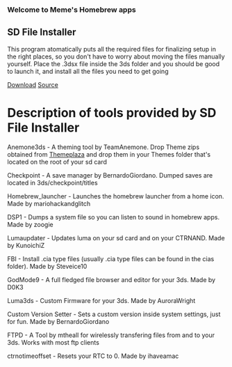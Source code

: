 ### Welcome to Meme's Homebrew apps

## SD File Installer
This program atomatically puts all the required files for finalizing setup in the right places, so you don't have to worry about moving the files manually yourself. Place the .3dsx file inside the 3ds folder and you should be good to launch it, and install all the files you need to get going

[Download](https://github.com/suchmememanyskill/Sd-File-Installer/releases)
[Source](https://github.com/suchmememanyskill/Sd-File-Installer)



# Description of tools provided by SD File Installer
Anemone3ds - A theming tool by TeamAnemone. Drop Theme zips obtained from [Themeplaza](https://themeplaza.eu/themes?sort=most-downloaded) and drop them in your Themes folder that's located on the root of your sd card

Checkpoint - A save manager by BernardoGiordano. Dumped saves are located in 3ds/checkpoint/titles

Homebrew_launcher - Launches the homebrew launcher from a home icon. Made by mariohackandglitch  

DSP1 - Dumps a system file so you can listen to sound in homebrew apps. Made by zoogie

Lumaupdater - Updates luma on your sd card and on your CTRNAND. Made by KunoichiZ

FBI - Install .cia type files (usually .cia type files can be found in the cias folder). Made by Steveice10

GodMode9 - A full fledged file browser and editor for your 3ds. Made by D0K3

Luma3ds - Custom Firmware for your 3ds. Made by AuroraWright

Custom Version Setter - Sets a custom version inside system settings, just for fun. Made by BernardoGiordano

FTPD - A Tool by mtheall for wirelessly transfering files from and to your 3ds. Works with most ftp clients

ctrnotimeoffset - Resets your RTC to 0. Made by ihaveamac
